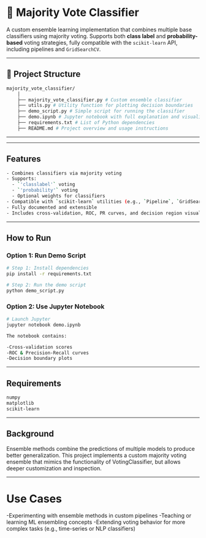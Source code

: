 # 🧠 Majority Vote Classifier

A custom ensemble learning implementation that combines multiple base classifiers using majority voting. Supports both **class label** and **probability-based** voting strategies, fully compatible with the `scikit-learn` API, including pipelines and `GridSearchCV`.

---

## 📁 Project Structure

```bash
majority_vote_classifier/
    │
    ├── majority_vote_classifier.py # Custom ensemble classifier
    ├── utils.py # Utility function for plotting decision boundaries
    ├── demo_script.py # Simple script for running the classifier
    ├── demo.ipynb # Jupyter notebook with full explanation and visualizations
    ├── requirements.txt # List of Python dependencies
    ├── README.md # Project overview and usage instructions
```

---


---

## Features
```bash
- Combines classifiers via majority voting
- Supports:
  - `'classlabel'` voting
  - `'probability'` voting
  - Optional weights for classifiers
- Compatible with `scikit-learn` utilities (e.g., `Pipeline`, `GridSearchCV`)
- Fully documented and extensible
- Includes cross-validation, ROC, PR curves, and decision region visualizations
```

---

## How to Run

### Option 1: Run Demo Script

```bash
# Step 1: Install dependencies
pip install -r requirements.txt

# Step 2: Run the demo script
python demo_script.py
```

### Option 2: Use Jupyter Notebook

```bash
# Launch Jupyter
jupyter notebook demo.ipynb

The notebook contains:

-Cross-validation scores
-ROC & Precision-Recall curves
-Decision boundary plots

```
---

## Requirements

```bash
numpy
matplotlib
scikit-learn
```

---

## Background

Ensemble methods combine the predictions of multiple models to produce better generalization.
This project implements a custom majority voting ensemble that mimics the functionality of VotingClassifier, but allows deeper customization and inspection.

---

# Use Cases

-Experimenting with ensemble methods in custom pipelines
-Teaching or learning ML ensembling concepts
-Extending voting behavior for more complex tasks (e.g., time-series or NLP classifiers)
